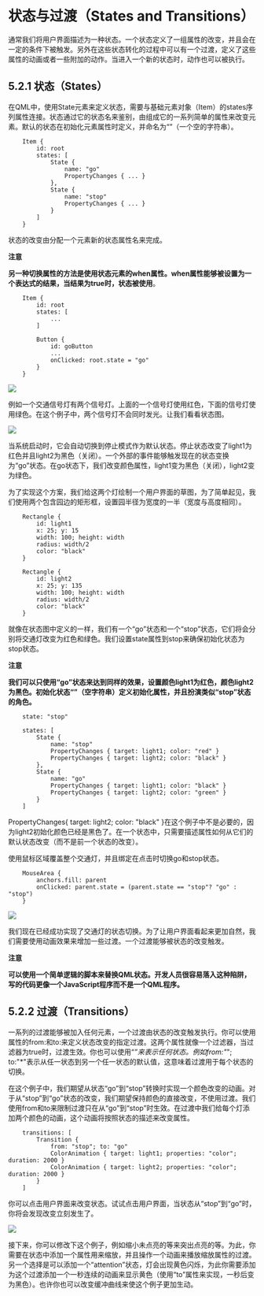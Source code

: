 # 状态与过渡（States and Transitions）

通常我们将用户界面描述为一种状态。一个状态定义了一组属性的改变，并且会在一定的条件下被触发。另外在这些状态转化的过程中可以有一个过渡，定义了这些属性的动画或者一些附加的动作。当进入一个新的状态时，动作也可以被执行。

## 5.2.1 状态（States）

在QML中，使用State元素来定义状态，需要与基础元素对象（Item）的states序列属性连接。状态通过它的状态名来鉴别，由组成它的一系列简单的属性来改变元素。默认的状态在初始化元素属性时定义，并命名为“”（一个空的字符串）。

```
    Item {
        id: root
        states: [
            State {
                name: "go"
                PropertyChanges { ... }
            },
            State {
                name: "stop"
                PropertyChanges { ... }
            }
        ]
    }
```

状态的改变由分配一个元素新的状态属性名来完成。

**注意**

**另一种切换属性的方法是使用状态元素的when属性。when属性能够被设置为一个表达式的结果，当结果为true时，状态被使用**。

```
    Item {
        id: root
        states: [
            ...
        ]

        Button {
            id: goButton
            ...
            onClicked: root.state = "go"
        }
    }
```

![](http://qmlbook.org/_images/trafficlight_sketch.png)

例如一个交通信号灯有两个信号灯。上面的一个信号灯使用红色，下面的信号灯使用绿色。在这个例子中，两个信号灯不会同时发光。让我们看看状态图。

![](http://qmlbook.org/_images/trafficlight_states.png)

当系统启动时，它会自动切换到停止模式作为默认状态。停止状态改变了light1为红色并且light2为黑色（关闭）。一个外部的事件能够触发现在的状态变换为“go”状态。在go状态下，我们改变颜色属性，light1变为黑色（关闭），light2变为绿色。

为了实现这个方案，我们给这两个灯绘制一个用户界面的草图，为了简单起见，我们使用两个包含园边的矩形框，设置园半径为宽度的一半（宽度与高度相同）。

```
    Rectangle {
        id: light1
        x: 25; y: 15
        width: 100; height: width
        radius: width/2
        color: "black"
    }

    Rectangle {
        id: light2
        x: 25; y: 135
        width: 100; height: width
        radius: width/2
        color: "black"
    }
```

就像在状态图中定义的一样，我们有一个“go”状态和一个“stop”状态，它们将会分别将交通灯改变为红色和绿色。我们设置state属性到stop来确保初始化状态为stop状态。

**注意**

**我们可以只使用“go”状态来达到同样的效果，设置颜色light1为红色，颜色light2为黑色。初始化状态“”（空字符串）定义初始化属性，并且扮演类似“stop”状态的角色。**

```
    state: "stop"

    states: [
        State {
            name: "stop"
            PropertyChanges { target: light1; color: "red" }
            PropertyChanges { target: light2; color: "black" }
        },
        State {
            name: "go"
            PropertyChanges { target: light1; color: "black" }
            PropertyChanges { target: light2; color: "green" }
        }
    ]
```

PropertyChanges{ target: light2; color: "black" }在这个例子中不是必要的，因为light2初始化颜色已经是黑色了。在一个状态中，只需要描述属性如何从它们的默认状态改变（而不是前一个状态的改变）。

使用鼠标区域覆盖整个交通灯，并且绑定在点击时切换go和stop状态。

```
    MouseArea {
        anchors.fill: parent
        onClicked: parent.state = (parent.state == "stop"? "go" : "stop")
    }
```

![](http://qmlbook.org/_images/trafficlight_ui.png)

我们现在已经成功实现了交通灯的状态切换。为了让用户界面看起来更加自然，我们需要使用动画效果来增加一些过渡。一个过渡能够被状态的改变触发。

**注意**

**可以使用一个简单逻辑的脚本来替换QML状态。开发人员很容易落入这种陷阱，写的代码更像一个JavaScript程序而不是一个QML程序。**

## 5.2.2 过渡（Transitions）

一系列的过渡能够被加入任何元素，一个过渡由状态的改变触发执行。你可以使用属性的from:和to:来定义状态改变的指定过渡。这两个属性就像一个过滤器，当过滤器为true时，过渡生效。你也可以使用“*”来表示任何状态。例如from:"*"; to:"*"表示从任一状态到另一个任一状态的默认值，这意味着过渡用于每个状态的切换。

在这个例子中，我们期望从状态“go”到“stop”转换时实现一个颜色改变的动画。对于从“stop”到“go”状态的改变，我们期望保持颜色的直接改变，不使用过渡。我们使用from和to来限制过渡只在从“go”到“stop”时生效。在过渡中我们给每个灯添加两个颜色的动画，这个动画将按照状态的描述来改变属性。

```
    transitions: [
        Transition {
            from: "stop"; to: "go"
            ColorAnimation { target: light1; properties: "color"; duration: 2000 }
            ColorAnimation { target: light2; properties: "color"; duration: 2000 }
        }
    ]
```

你可以点击用户界面来改变状态。试试点击用户界面，当状态从“stop”到“go”时，你将会发现改变立刻发生了。

![](http://qmlbook.org/_images/trafficlight_transition.png)

接下来，你可以修改下这个例子，例如缩小未点亮的等来突出点亮的等。为此，你需要在状态中添加一个属性用来缩放，并且操作一个动画来播放缩放属性的过渡。另一个选择是可以添加一个“attention”状态，灯会出现黄色闪烁，为此你需要添加为这个过渡添加一个一秒连续的动画来显示黄色（使用“to”属性来实现，一秒后变为黑色）。也许你也可以改变缓冲曲线来使这个例子更加生动。
